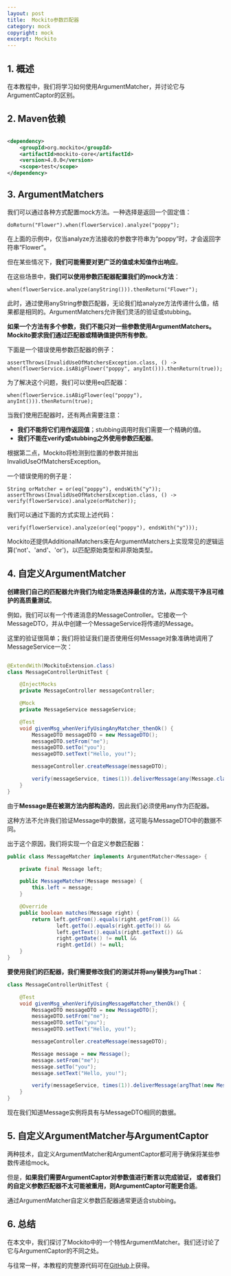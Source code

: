 ```yaml
---
layout: post
title:  Mockito参数匹配器
category: mock
copyright: mock
excerpt: Mockito
---
```


## 1. 概述

在本教程中，我们将学习如何使用ArgumentMatcher，并讨论它与ArgumentCaptor的区别。

## 2. Maven依赖

```xml

<dependency>
    <groupId>org.mockito</groupId>
    <artifactId>mockito-core</artifactId>
    <version>4.0.0</version>
    <scope>test</scope>
</dependency>
```

## 3. ArgumentMatchers

我们可以通过各种方式配置mock方法。一种选择是返回一个固定值：

```text
doReturn("Flower").when(flowerService).analyze("poppy");
```

在上面的示例中，仅当analyze方法接收的参数字符串为“poppy”时，才会返回字符串“Flower”。

但在某些情况下，**我们可能需要对更广泛的值或未知值作出响应**。

在这些场景中，**我们可以使用参数匹配器配置我们的mock方法**：

```text
when(flowerService.analyze(anyString())).thenReturn("Flower");
```

此时，通过使用anyString参数匹配器，无论我们给analyze方法传递什么值，结果都是相同的。ArgumentMatchers允许我们灵活的验证或stubbing。

**如果一个方法有多个参数，我们不能只对一些参数使用ArgumentMatchers。 Mockito要求我们通过匹配器或精确值提供所有参数**。

下面是一个错误使用参数匹配器的例子：

```text
assertThrows(InvalidUseOfMatchersException.class, () -> when(flowerService.isABigFlower("poppy", anyInt())).thenReturn(true));
```

为了解决这个问题，我们可以使用eq匹配器：

```text
when(flowerService.isABigFlower(eq("poppy"), anyInt())).thenReturn(true);
```

当我们使用匹配器时，还有两点需要注意：

+ **我们不能将它们用作返回值**；stubbing调用时我们需要一个精确的值。
+ **我们不能在verify或stubbing之外使用参数匹配器**。

根据第二点，Mockito将检测到位置的参数并抛出InvalidUseOfMatchersException。

一个错误使用的例子是：

```text
String orMatcher = or(eq("poppy"), endsWith("y"));
assertThrows(InvalidUseOfMatchersException.class, () -> verify(flowerService).analyze(orMatcher));
```

我们可以通过下面的方式实现上述代码：

```text
verify(flowerService).analyze(or(eq("poppy"), endsWith("y")));
```

Mockito还提供AdditionalMatchers来在ArgumentMatchers上实现常见的逻辑运算('not'、'and'、'or')，以匹配原始类型和非原始类型。

## 4. 自定义ArgumentMatcher

**创建我们自己的匹配器允许我们为给定场景选择最佳的方法，从而实现干净且可维护的高质量测试**。

例如，我们可以有一个传递消息的MessageController。它接收一个MessageDTO，并从中创建一个MessageService将传递的Message。

这里的验证很简单；我们将验证我们是否使用任何Message对象准确地调用了MessageService一次：

```java

@ExtendWith(MockitoExtension.class)
class MessageControllerUnitTest {

    @InjectMocks
    private MessageController messageController;

    @Mock
    private MessageService messageService;

    @Test
    void givenMsg_whenVerifyUsingAnyMatcher_thenOk() {
        MessageDTO messageDTO = new MessageDTO();
        messageDTO.setFrom("me");
        messageDTO.setTo("you");
        messageDTO.setText("Hello, you!");

        messageController.createMessage(messageDTO);

        verify(messageService, times(1)).deliverMessage(any(Message.class));
    }
}
```

由于**Message是在被测方法内部构造的**，因此我们必须使用any作为匹配器。

这种方法不允许我们验证Message中的数据，这可能与MessageDTO中的数据不同。

出于这个原因，我们将实现一个自定义参数匹配器：

```java
public class MessageMatcher implements ArgumentMatcher<Message> {

    private final Message left;

    public MessageMatcher(Message message) {
        this.left = message;
    }

    @Override
    public boolean matches(Message right) {
        return left.getFrom().equals(right.getFrom()) &&
                left.getTo().equals(right.getTo()) &&
                left.getText().equals(right.getText()) &&
                right.getDate() != null &&
                right.getId() != null;
    }
}
```

**要使用我们的匹配器，我们需要修改我们的测试并将any替换为argThat**：

```java
class MessageControllerUnitTest {

    @Test
    void givenMsg_whenVerifyUsingMessageMatcher_thenOk() {
        MessageDTO messageDTO = new MessageDTO();
        messageDTO.setFrom("me");
        messageDTO.setTo("you");
        messageDTO.setText("Hello, you!");

        messageController.createMessage(messageDTO);

        Message message = new Message();
        message.setFrom("me");
        message.setTo("you");
        message.setText("Hello, you!");

        verify(messageService, times(1)).deliverMessage(argThat(new MessageMatcher(message)));
    }
}
```

现在我们知道Message实例将具有与MessageDTO相同的数据。

## 5. 自定义ArgumentMatcher与ArgumentCaptor

两种技术，自定义ArgumentMatcher和ArgumentCaptor都可用于确保将某些参数传递给mock。

但是，**如果我们需要ArgumentCaptor对参数值进行断言以完成验证，
或者我们的自定义参数匹配器不太可能被重用，则ArgumentCaptor可能更合适**。

通过ArgumentMatcher自定义参数匹配器通常更适合stubbing。

## 6. 总结

在本文中，我们探讨了Mockito中的一个特性ArgumentMatcher。我们还讨论了它与ArgumentCaptor的不同之处。

与往常一样，本教程的完整源代码可在[GitHub](https://github.com/tuyucheng7/taketoday-tutorial4j/tree/master/software.test/mockito-simple)上获得。